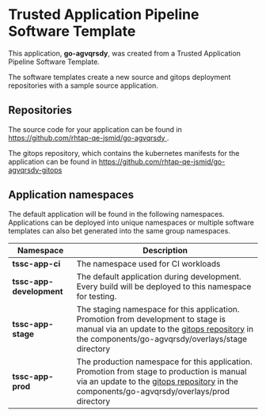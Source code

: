 # Trusted Application Pipeline Software Template

This application, **go-agvqrsdy**, was created from a Trusted Application Pipeline Software Template.

The software templates create a new source and gitops deployment repositories with a sample source application. 

## Repositories

The source code for your application can be found in [https://github.com/rhtap-qe-jsmid/go-agvqrsdy ](https://github.com/rhtap-qe-jsmid/go-agvqrsdy ).
 
The gitops repository, which contains the kubernetes manifests for the application can be found in 
[https://github.com/rhtap-qe-jsmid/go-agvqrsdy-gitops ](https://github.com/rhtap-qe-jsmid/go-agvqrsdy-gitops ) 

## Application namespaces 

The default application will be found in the following namespaces. Applications can be deployed into unique namespaces or multiple software templates can also bet generated into the same group namespaces.  

|  Namespace   |  Description   |  
| -------- | -------- |
| **tssc-app-ci** | The namespace used for CI workloads |
| **tssc-app-development** | The default application during development. Every build will be deployed to this namespace for testing. |
| **tssc-app-stage** | The staging namespace for this application. Promotion from development to stage is manual via an update to the [gitops repository](https://github.com/rhtap-qe-jsmid/go-agvqrsdy-gitops ) in the components/go-agvqrsdy/overlays/stage directory |
| **tssc-app-prod** | The production namespace for this application. Promotion from stage to production is manual via an update to the [gitops repository](https://github.com/rhtap-qe-jsmid/go-agvqrsdy-gitops ) in the components/go-agvqrsdy/overlays/prod directory |